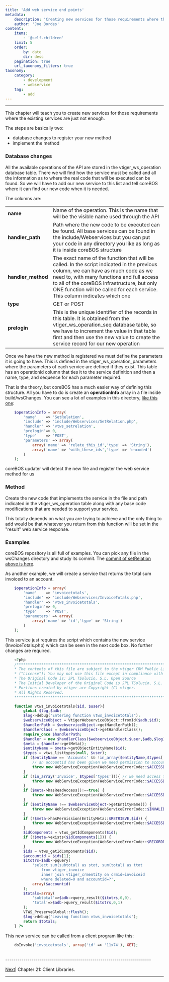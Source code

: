 ```yaml
---
title: 'Add web service end points'
metadata:
    description: 'Creating new services for those requirements where the existing services are just not enough'
    author: 'Joe Bordes'
content:
    items:
        - '@self.children'
    limit: 5
    order:
        by: date
        dir: desc
    pagination: true
    url_taxonomy_filters: true
taxonomy:
    category:
        - development
        - webservice
    tag:
        - add
---
```

---
This chapter will teach you to create new services for those
requirements where the existing services are just not enough.

The steps are basically two:

-   database changes to register your new method
-   implement the method

### Database changes

All the available operations of the API are stored in the
vtiger\_ws\_operation database table. There we will find how the service
must be called and all the information as to where the real code that
will be executed can be found. So we will have to add our new service to
this list and tell coreBOS where it can find our new code when it is
needed.

The columns are:

<table class="table table-striped">
<tbody>
<tr>
<td><strong>name</strong></td>
<td>Name of the operation. This is the name that will be the visible name used through the API</th>
</tr>
<tr>
<td><strong>handler_path</strong></td>
<td>Path where the new code to be executed can be found. All base services can be found in the include/Webservices but you can put your code in any directory you like as long as it is inside coreBOS structure</td>
</tr>
<tr>
<td><strong>handler_method</strong></td>
<td>The exact name of the function that will be called. In the script indicated in the previous column, we can have as much code as we need to, with many functions and full access to all of the coreBOS infrastructure, but only ONE function will be called for each service. This column indicates which one</td>
</tr>
<tr>
<td><strong>type</strong></td>
<td>GET or POST</td>
</tr>
<tr>
<td><strong>prelogin</strong></td>
<td>This is the unique identifier of the records in this table. It is obtained from the vtiger_ws_operation_seq database table, so we have to increment the value in that table first and then use the new value to create the service record for our new operation</td>
</tr>
</tbody>
</table>

Once we have the new method is registered we must define the parameters
it is going to have. This is defined in the
vtiger\_ws\_operation\_parameters where the parameters of each service
are defined if they exist. This table has an operationid column that
ties it to the service definition and then a name, type, and sequence
for each parameter required.

That is the theory, but coreBOS has a much easier way of defining this
structure. All you have to do is create an **operationInfo** array in a
file inside build/wsChanges. You can see a lot of examples in this
directory, [like this
one](https://github.com/tsolucio/corebos/blob/master/build/wsChanges/setRelation.php):
```php
    $operationInfo = array(
        'name'    => 'SetRelation',
        'include' => 'include/Webservices/SetRelation.php',
        'handler' => 'vtws_setrelation',
        'prelogin'=> 0,
        'type'    => 'POST',
        'parameters' => array(
            array('name' => 'relate_this_id','type' => 'String'),
            array('name' => 'with_these_ids','type' => 'encoded')
        )
    );
```
coreBOS updater will detect the new file and register the web service
method for us

### Method

Create the new code that implements the service in the file and path
indicated in the vtiger\_ws\_operation table along with any base code
modifications that are needed to support your service.

This totally depends on what you are trying to achieve and the only
thing to add would be that whatever you return from this function will
be set in the "result" web service response.

### Examples

coreBOS repository is all full of examples. You can pick any file in the
wsChanges directory and study its commit. The [commit of setRelation
above is
here](https://github.com/tsolucio/corebos/commit/7ebb729ee4115e5ac36dd0fa73b2ed67d05f0bca).

As another example, we will create a service that returns the total sum
invoiced to an account.
```php
    $operationInfo = array(
        'name'    => 'invoicetotals',
        'include' => 'include/Webservices/InvoiceTotals.php',
        'handler' => 'vtws_invoicetotals',
        'prelogin'=> 0,
        'type'    => 'POST',
        'parameters' => array(
            array('name' => 'id','type' => 'String')
        )
    );
```
This service just requires the script which contains the new service
(InvoiceTotals.php) which can be seen in the next code box. No further
changes are required.
```php
    <?php
    /************************************************************************************
    * The contents of this file are subject to the vtiger CRM Public License Version 1.0
    * ("License"); You may not use this file except in compliance with the License
    * The Original Code is: JPL TSolucio, S.L. Open Source
    * The Initial Developer of the Original Code is JPL TSolucio, S.L.
    * Portions created by vtiger are Copyright (C) vtiger.
    * All Rights Reserved.
    *************************************************************************************/

    function vtws_invoicetotals($id, $user){
        global $log,$adb;
        $log->debug("Entering function vtws_invoicetotals");
        $webserviceObject = VtigerWebserviceObject::fromId($adb,$id);
        $handlerPath = $webserviceObject->getHandlerPath();
        $handlerClass = $webserviceObject->getHandlerClass();
        require_once $handlerPath;
        $handler = new $handlerClass($webserviceObject,$user,$adb,$log);
        $meta = $handler->getMeta();
        $entityName = $meta->getObjectEntityName($id);
        $types = vtws_listtypes(null, $user);
        if ($entityName == 'Accounts' && !in_array($entityName,$types['types'])) {
            // an accountid has been given we need permission to accounts
            throw new WebServiceException(WebServiceErrorCode::$ACCESSDENIED,"Permission to perform the operation is denied on $entityName");
        }
        if (!in_array('Invoice', $types['types'])){ // we need access to invoices also
            throw new WebServiceException(WebServiceErrorCode::$ACCESSDENIED,"Permission to perform the operation is denied on Invoice");
        }
        if ($meta->hasReadAccess()!==true) {
            throw new WebServiceException(WebServiceErrorCode::$ACCESSDENIED,"Permission to write is denied");
        }
        if ($entityName !== $webserviceObject->getEntityName()) {
            throw new WebServiceException(WebServiceErrorCode::$INVALIDID,"Id specified is incorrect");
        }
        if (!$meta->hasPermission(EntityMeta::$RETRIEVE,$id)) {
            throw new WebServiceException(WebServiceErrorCode::$ACCESSDENIED,"Permission to read given object is denied");
        }
        $idComponents = vtws_getIdComponents($id);
        if (!$meta->exists($idComponents[1])) {
            throw new WebServiceException(WebServiceErrorCode::$RECORDNOTFOUND,"Record you are trying to access is not found");
        }
        $ids = vtws_getIdComponents($id);
        $accountid = $ids[1];
        $itotrs=$adb->pquery(
            'select sum(subtotal) as stot, sum(total) as ttot
                from vtiger_invoice
                inner join vtiger_crmentity on crmid=invoiceid
                where deleted=0 and accountid=?',
            array($accountid)
        );
        $totals=array(
            'subtotal'=>$adb->query_result($itotrs,0,0),
            'total'=>$adb->query_result($itotrs,0,1)
        );
        VTWS_PreserveGlobal::flush();
        $log->debug("Leaving function vtws_invoicetotals");
        return $totals;
    } ?>
```
This new service can be called from a client program like this:
```php
    doInvoke('invoicetotals', array('id' => '11x74'), GET);
```

<br>
------------------------------------------------------------------------

[Next](../01.libraries)| Chapter 21: Client Libraries.


------------------------------------------------------------------------